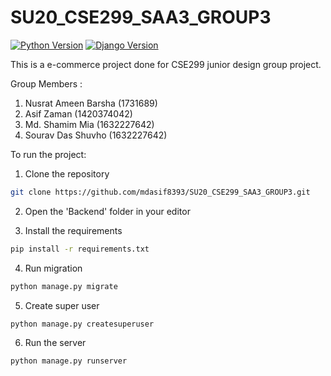 # SU20_CSE299_SAA3_GROUP3 

[![Python Version](https://img.shields.io/badge/python-3.8-hotpink.svg)](https://python.org)
[![Django Version](https://img.shields.io/badge/django-3.0-hotpink.svg)](https://djangoproject.com)

This is a e-commerce project done for CSE299 junior design group project. 

Group Members : 
   1. Nusrat Ameen Barsha (1731689)
   2. Asif Zaman (1420374042)
   3. Md. Shamim Mia (1632227642)
   4. Sourav Das Shuvho (1632227642)

To run the project:
1. Clone the repository
```bash
git clone https://github.com/mdasif8393/SU20_CSE299_SAA3_GROUP3.git
```
2. Open the 'Backend' folder in your editor

3. Install the requirements
```bash
pip install -r requirements.txt
```
4. Run migration
```bash
python manage.py migrate
```
5. Create super user
```bash
python manage.py createsuperuser
```
6. Run the server
```bash
python manage.py runserver
```
